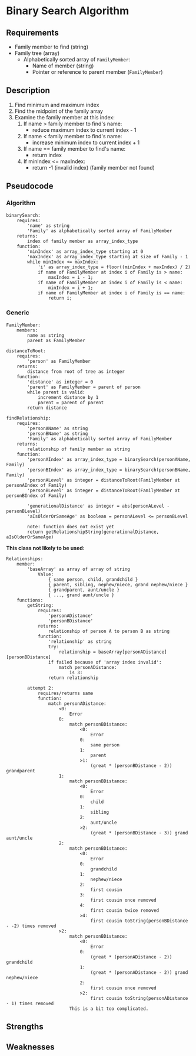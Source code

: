 # Binary Search Algorithm

## Requirements
* Family member to find (string)
* Family tree (array)
	* Alphabetically sorted array of `FamilyMember`:
		* Name of member (string)
		* Pointer or reference to parent member (`FamilyMember`)

## Description
1. Find minimum and maximum index
1. Find the midpoint of the family array
1. Examine the family member at this index:
	1. If name > family member to find's name:
		* reduce maximum index to current index - 1
	1. If name < family member to find's name:
		* increase minimum index to current index + 1
	1. If name == family member to find's name:
		* return index
	1. If minIndex <= maxIndex:
		* return -1 (invalid index) (family member not found)

## Pseudocode
### Algorithm
```
binarySearch:
	requires:
		'name' as string
		'Family' as alphabetically sorted array of FamilyMember
	returns:
		index of family member as array_index_type
	function:
		'minIndex' as array_index_type starting at 0
		'maxIndex' as array_index_type starting at size of Family - 1
		while minIndex <= maxIndex:
			'i' as array_index_type = floor((minIndex + maxIndex) / 2)
			if name of FamilyMember at index i of Family is > name:
				maxIndex = i - 1;
			if name of FamilyMember at index i of Family is < name:
				minIndex = i + 1;
			if name of FamilyMember at index i of Family is == name:
				return i;
```

### Generic
```
FamilyMember:
	members:
		name as string
		parent as FamilyMember

distanceToRoot:
	requires:
		'person' as FamilyMember
	returns:
		distance from root of tree as integer
	function:
		'distance' as integer = 0
		'parent' as FamilyMember = parent of person
		while parent is valid:
			increment distance by 1
			parent = parent of parent
		return distance
			
findRelationship:
	requires:
		'personAName' as string
		'personBName' as string
		'Family' as alphabetically sorted array of FamilyMember
	returns:
		relationship of family member as string
	function:
		'personAIndex' as array_index_type = binarySearch(personAName, Family)
		'personBIndex' as array_index_type = binarySearch(personBName, Family)
		'personALevel' as integer = distanceToRoot(FamilyMember at personAIndex of Family)
		'personBLevel' as integer = distanceToRoot(FamilyMember at personBIndex of Family)

		'generationalDistance' as integer = abs(personALevel - personBLevel)
		'aIsOlderOrSameAge' as boolean = personALevel <= personBLevel

		note: function does not exist yet
		return getRelationshipString(generationalDistance, aIsOlderOrSameAge)
```

**This class not likely to be used:**
```
Relationships:
	member:
		'baseArray' as array of array of string
			Value:
				{ same person, child, grandchild }
				{ parent, sibling, nephew/niece, grand nephew/niece }
				{ grandparent, aunt/uncle }
				{ ..., grand aunt/uncle }
	functions:
		getString:
			requires:
				'personADistance'
				'personBDistance'
			returns:
				relationship of person A to person B as string
			function:
				'relationship' as string
				try:
					relationship = baseArray[personADistance][personBDistance]
				if failed because of 'array index invalid':
					match personADistance:
						is 3:
				return relationship

		attempt 2:
			requires/returns same
			function:
				match personADistance:
					<0:
						Error
					0:
						match personBDistance:
							<0:
								Error
							0:
								same person
							1:
								parent
							>1:
								(great * (personBDistance - 2)) grandparent
					1:
						match personBDistance:
							<0:
								Error
							0:
								child
							1:
								sibling
							2:
								aunt/uncle
							>2:
								(great * (personBDistance - 3)) grand aunt/uncle
					2:
						match personBDistance:
							<0:
								Error
							0:
								grandchild
							1:
								nephew/niece
							2:
								first cousin
							3:
								first cousin once removed
							4:
								first cousin twice removed
							>4:
								first cousin toString(personBDistance - -2) times removed
					>2:
						match personBDistance:
							<0:
								Error
							0:
								(great * (personADistance - 2)) grandchild
							1:
								(great * (personADistance - 2)) grand nephew/niece
							2:
								first cousin once removed
							>2:
								first cousin toString(personADistance - 1) times removed
						This is a bit too complicated.
```

## Strengths

## Weaknesses